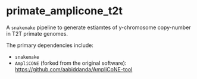 # primate_amplicone_t2t

A `snakemake` pipeline to generate estiamtes of y-chromosome copy-number in T2T primate genomes. 

The primary dependencies include: 

* `snakemake`
* `AmpliCONE` (forked from the original software): https://github.com/aabiddanda/AmpliCoNE-tool

